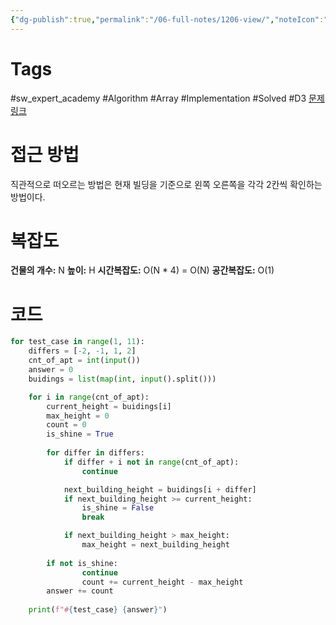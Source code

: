 ```yaml
---
{"dg-publish":true,"permalink":"/06-full-notes/1206-view/","noteIcon":""}
---
```


# Tags
#sw_expert_academy #Algorithm #Array #Implementation #Solved #D3
[문제 링크](https://swexpertacademy.com/main/code/problem/problemDetail.do?contestProbId=AV134DPqAA8CFAYh&categoryId=AV134DPqAA8CFAYh&categoryType=CODE&problemTitle=S%2FW&orderBy=INQUERY_COUNT&selectCodeLang=PYTHON&select-1=&pageSize=30&pageIndex=1)
# 접근 방법
직관적으로 떠오르는 방법은 현재 빌딩을 기준으로 왼쪽 오른쪽을 각각 2칸씩 확인하는 방법이다. 
# 복잡도
**건물의 개수:** N
**높이:** H
**시간복잡도:** O(N * 4) = O(N)
**공간복잡도:** O(1)
# 코드
``` python
for test_case in range(1, 11):
    differs = [-2, -1, 1, 2]
    cnt_of_apt = int(input())
    answer = 0
    buidings = list(map(int, input().split()))

    for i in range(cnt_of_apt):
        current_height = buidings[i]
        max_height = 0
        count = 0
        is_shine = True
        
        for differ in differs:
            if differ + i not in range(cnt_of_apt):
                continue

            next_building_height = buidings[i + differ]
            if next_building_height >= current_height:
                is_shine = False
                break

            if next_building_height > max_height:
                max_height = next_building_height
                
        if not is_shine:
		        continue
				count += current_height - max_height
        answer += count
        
    print(f"#{test_case} {answer}")
```


